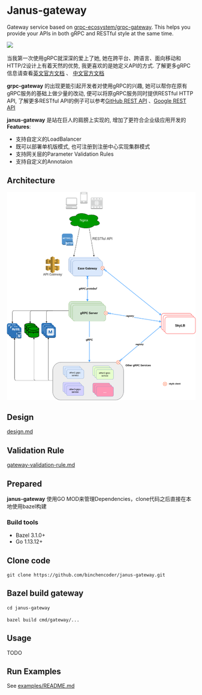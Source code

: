 # Janus-gateway

Gateway service based on [grpc-ecosystem/grpc-gateway](https://github.com/grpc-ecosystem/grpc-gateway).  This helps you provide your APIs in both gRPC and RESTful style at the same time.

![](./docs/images/grpc-rest-gateway.png)

当我第一次使用gRPC就深深的爱上了她, 她在跨平台、跨语言、面向移动和HTTP/2设计上有着天然的优势, 我更喜欢的是她定义API的方式. 了解更多gRPC信息请查看[英文官方文档](https://www.grpc.io/docs/guides/) 、 [中文官方文档](http://grpc.mydoc.io/)

**grpc-gateway** 的出现更能引起开发者对使用gRPC的兴趣, 她可以帮你在原有gRPC服务的基础上做少量的改动, 便可以将原gRPC服务同时提供RESTful HTTP API, 了解更多RESTful API的例子可以参考[GitHub REST API](https://developer.github.com/v3/) 、[Google REST API](https://developers.google.com/drive/v2/reference/)

**janus-gateway** 是站在巨人的肩膀上实现的, 增加了更符合企业级应用开发的**Features**:

- 支持自定义的LoadBalancer
- 既可以部署单机版模式, 也可注册到注册中心实现集群模式
- 支持网关层的Parameter Validation Rules
- 支持自定义的Annotaion

## Architecture

![](./docs/images/Janus-Gateway.png)

## Design

[design.md](https://github.com/binchencoder/janus-gateway/tree/master/docs/design.md)

## Validation Rule

[gateway-validation-rule.md](https://github.com/binchencoder/janus-gateway/tree/master/docs/gateway-validation-rule.md)

## Prepared

**janus-gateway** 使用GO MOD来管理Dependencies，clone代码之后直接在本地使用bazel构建

### Build tools

- Bazel 3.1.0+
- Go 1.13.12+

## Clone code

```shell
git clone https://github.com/binchencoder/janus-gateway.git
```

## Bazel build gateway

```
cd janus-gateway

bazel build cmd/gateway/...
```

## Usage

TODO

## Run Examples

See [examples/README.md](https://github.com/binchencoder/janus-gateway/tree/master/examples)
